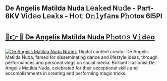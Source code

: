 ## De Angelis Matilda Nuda L𝚎a𝚔ed N𝚞𝚍e - Part-8KV Vi𝚍𝚎o L𝚎a𝚔s - H𝚘𝚝 O𝚗𝚕yf𝚊ns P𝚑𝚘tos 6l5Pl

# <h2><a href="http://kfb6d07.oniu.top/?m=De+Angelis+Matilda+Nuda">🔗👉 🔴 De Angelis Matilda Nuda P𝚑ot𝚘𝚜 V𝚒d𝚎o</a></h2>

[![De Angelis Matilda Nuda Nu𝚍e𝚜](https://i.imgur.com/0qMVB7G.gif)](http://kfb6d07.oniu.top/?m=De+Angelis+Matilda+Nuda)
Digital content creator De Angelis Matilda Nuda, famed for disseminating dance and lifestyle ideas, through performances and personal vlogs on social media. Brilliant illusionist De Angelis Matilda Nuda, celebrated for their exceptional skills and accomplishments in creating and performing magic tricks.  
